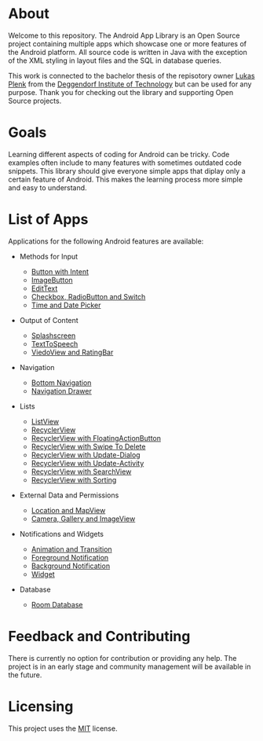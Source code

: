 # About
Welcome to this repository. The Android App Library is an Open Source project containing multiple apps which showcase one or more features of the Android platform.
All source code is written in Java with the exception of the XML styling in layout files and the SQL in database queries.

This work is connected to the bachelor thesis of the repisotory owner [Lukas Plenk](https://github.com/LukPle) from the 
[Deggendorf Institute of Technology](https://www.th-deg.de/en) but can be used for any purpose. Thank you for checking out the library and supporting
Open Source projects.

# Goals
Learning different aspects of coding for Android can be tricky. Code examples often include to many features with sometimes outdated code snippets. This library should give everyone simple apps that diplay only a certain feature of Android. This makes the learning process more simple and easy to understand.

# List of Apps

Applications for the following Android features are available:

* Methods for Input
  * [Button with Intent](https://github.com/LukPle/button-intent.git)
  * [ImageButton](https://github.com/LukPle/imagebutton.git)
  * [EditText](https://github.com/LukPle/edittext-intent-extra.git)
  * [Checkbox, RadioButton and Switch](https://github.com/LukPle/checkbox-radiobutton-switch.git)
  * [Time and Date Picker](https://github.com/LukPle/time-and-date-picker.git)

* Output of Content
  * [Splashscreen](https://github.com/LukPle/splashscreen.git) 
  * [TextToSpeech](https://github.com/LukPle/text-to-speech.git)
  * [ViedoView and RatingBar](https://github.com/LukPle/videoview-ratingbar.git)

* Navigation
  * [Bottom Navigation](https://github.com/LukPle/bottom-navigation.git)
  * [Navigation Drawer](https://github.com/LukPle/navigation-drawer.git)

* Lists
  * [ListView](https://github.com/LukPle/listview.git)
  * [RecyclerView](https://github.com/LukPle/recyclerview-adapter.git)
  * [RecyclerView with FloatingActionButton](https://github.com/LukPle/floating-action-button.git)
  * [RecyclerView with Swipe To Delete](https://github.com/LukPle/recyclerview-swipe-to-delete.git)
  * [RecyclerView with Update-Dialog](https://github.com/LukPle/recyclerview-update-dialog.git)
  * [RecyclerView with Update-Activity](https://github.com/LukPle/recyclerview-update-activity.git)
  * [RecyclerView with SearchView](https://github.com/LukPle/recyclerview-searchview.git)
  * [RecyclerView with Sorting](https://github.com/LukPle/recyclerview-sort-items.git)

* External Data and Permissions
  * [Location and MapView](https://github.com/LukPle/mapview-location.git)
  * [Camera, Gallery and ImageView](https://github.com/LukPle/imageview-camera-gallery.git)

* Notifications and Widgets 
  * [Animation and Transition](https://github.com/LukPle/animation-transition.git) 
  * [Foreground Notification](https://github.com/LukPle/android-notification-foreground.git)
  * [Background Notification](https://github.com/LukPle/android-notification-background.git)
  * [Widget](https://github.com/LukPle/android-widget.git)

* Database
  * [Room Database](https://github.com/LukPle/room-database.git)

# Feedback and Contributing
There is currently no option for contribution or providing any help. The project is in an early stage and community management will be available in the future.

# Licensing
This project uses the [MIT](LICENSE) license.

